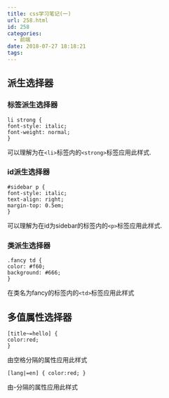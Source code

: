 ```yaml
---
title: css学习笔记(一)
url: 258.html
id: 258
categories:
  - 前端
date: 2018-07-27 18:18:21
tags:
---
```


派生选择器
-----

### 标签派生选择器

    li strong {
    font-style: italic;
    font-weight: normal;
    }
    

可以理解为在`<li>`标签内的`<strong>`标签应用此样式.

### id派生选择器

    #sidebar p {
    font-style: italic;
    text-align: right;
    margin-top: 0.5em;
    }
    

可以理解为在id为sidebar的标签内的`<p>`标签应用此样式.

### 类派生选择器

    .fancy td {
    color: #f60;
    background: #666;
    }
    

在类名为fancy的标签内的`<td>`标签应用此样式

多值属性选择器
-------

    [title~=hello] { 
    color:red; 
    }
    

由空格分隔的属性应用此样式

    [lang|=en] { color:red; }
    

由-分隔的属性应用此样式

​
